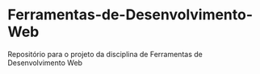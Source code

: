 # Ferramentas-de-Desenvolvimento-Web
Repositório para o projeto da disciplina de Ferramentas de Desenvolvimento Web
